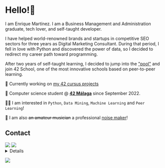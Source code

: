 # Hello!👋 

I am Enrique Martínez. I am a Business Management and Administration graduate, tech lover, and self-taught developer. 

I have helped world-renowned brands and startups in competitive SEO sectors for three years as Digital Marketing Consultant. During that period, I fell in love with Python and discovered the power of data, so I decided to redirect my career path toward programming.

After two years of self-taught learning, I decided to jump into the ["pool"](https://github.com/emartinez-dev/42malaga-piscinaAgosto) and join 42 School, one of the most innovative schools based on peer-to-peer learning.

🔭 Currently working on [my 42 cursus projects](https://github.com/emartinez-dev/42cursus)

🌱 Computer science student @ **[42 Málaga](https://42malaga.com/)** since September 2022.

👨‍💻 I am interested in  `Python`,  `Data Mining`,  `Machine Learning` and  `Peer Learning`!

🥷 I am also  ~~an amateur musician~~ a professional [noise maker](https://soundcloud.com/nanoldinho)!

## Contact
  <a href="https://www.linkedin.com/in/f-enrique-martinez/">
    <img src="https://img.shields.io/badge/-Enrique_Martinez-blue?style=flat-square&logo=Linkedin&logoColor=white&link=https://www.linkedin.com/in/f-enrique-martinez/"><a/>
   <a href="mailto:enrique@emartinez.net">
    <img src="https://img.shields.io/badge/-enrique@emartinez.net-c14438?style=flat-square&logo=Gmail&logoColor=white&link=mailto:enrique@emartinez.net"><a/>

<details><summary><h2>Technologies I have worked with</h2></summary>
  
[![My Skills](https://skillicons.dev/icons?i=py,c,js,linux,git,heroku,flask,mongodb,selenium,arduino,ableton)](https://skillicons.dev)
</details>

![](https://hit.yhype.me/github/profile?user_id=73340871)
